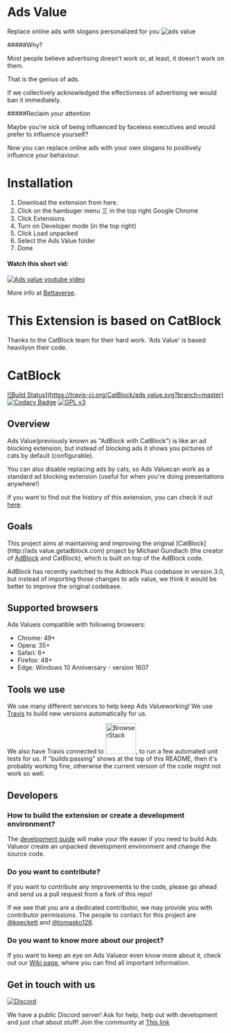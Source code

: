 # Ads Value
Replace online ads with slogans personalized for you
![ads value](https://www.bettaverse.xyz/_next/image?url=%2F_next%2Fstatic%2Fmedia%2Fadsvalue1.eac99e4c.jpg&w=1920&q=75)

#####Why?

Most people believe advertising doesn't work or, at least, it doesn't work on them.

That is the genius of ads.

If we collectively acknowledged the effectivness of advertising we would ban it immediately.

#####Reclaim your attention

Maybe you're sick of being influenced by faceless executives and would prefer to influence yourself?

Now you can replace online ads with your own slogans to positively influence your behaviour.


# Installation

1. Download the extension from here.
2. Click on the hambuger menu 三 in the top right Google Chrome
3. Click Extensions
4. Turn on Developer mode (in the top right)
5. Click Load unpacked
6. Select the Ads Value folder
7. Done

#### Watch this short vid:
[![Ads value youtube video](https://img.youtube.com/vi/Hu8LUbTmBtM/0.jpg)](https://www.youtube.com/watch?v=Hu8LUbTmBtM)


More info at [Bettaverse](https://bettaverse.xyz/adsvalue).

# This Extension is based on CatBlock

Thanks to the CatBlock team for their hard work. 'Ads Value' is based heavilyon their code.
# CatBlock

[![Build Status](https://travis-ci.org/CatBlock/ads value.svg?branch=master)](https://travis-ci.org/CatBlock/catblock)
[![Codacy Badge](https://api.codacy.com/project/badge/Grade/cc8d000f77bb427caa8b0293d9b5d225)](https://www.codacy.com/app/tomastaro/catblock?utm_source=github.com&utm_medium=referral&utm_content=CatBlock/catblock&utm_campaign=Badge_Grade)
[![GPL v3](https://img.shields.io/badge/License-GPLv3-blue.svg)](https://github.com/CatBlock/catblock/blob/master/LICENSE.txt)

## Overview

Ads Value(previously known as "AdBlock with CatBlock") is like an ad blocking extension, but instead of blocking ads it shows you pictures of cats by default (configurable).

You can also disable replacing ads by cats, so Ads Valuecan work as a standard ad blocking extension (useful for when you're doing presentations anywhere!)

If you want to find out the history of this extension, you can check it out [here](https://github.com/CatBlock/catblock/wiki/History).

## Goals

This project aims at maintaining and improving the original [CatBlock](http://ads value.getadblock.com) project by Michael Gundlach (the creator of [AdBlock](https://getadblock.com) and CatBlock), which is built on top of the AdBlock code.

AdBlock has recently switched to the Adblock Plus codebase in version 3.0, but instead of importing those changes to ads value, we think it would be better to improve the original codebase.



## Supported browsers

Ads Valueis compatible with following browsers:

- Chrome: 49+
- Opera: 35+
- Safari: 6+
- Firefox: 48+
- Edge: Windows 10 Anniversary - version 1607

## Tools we use

We use many different services to help keep Ads Valueworking! We use [Travis](http://travis-ci.org) to build new versions automatically for us.

We also have Travis connected to <a href="https://browserstack.com"><img src="https://bstacksupport.zendesk.com/attachments/token/q3lgvdc6t3gMJfqDUFkqsMgrP/?name=Logo-01.svg" alt="BrowserStack" width=70 href="https://browserstack.com"/></a>, to run a few automated unit tests for us. If "builds:passing" shows at the top of this README, then it's probably working fine, otherwise the current version of the code might not work so well.

## Developers

### How to build the extension or create a development environment?

The [development guide](https://github.com/CatBlock/catblock/wiki/Building-the-extension) will make your life easier if you need to build Ads Valueor create an unpacked development environment and change the source code.

### Do you want to contribute?

If you want to contribute any improvements to the code, please go ahead and send us a pull request from a fork of this repo!

If we see that you are a dedicated contributor, we may provide you with contributor permissions.
The people to contact for this project are [@kpeckett](https://github.com/kpeckett) and [@tomasko126](https://github.com/tomasko126).

### Do you want to know more about our project?

If you want to keep an eye on Ads Valueor even know more about it, check out our [Wiki page](https://github.com/CatBlock/catblock/wiki), where you can find all important information.

## Get in touch with us

[![Discord](https://img.shields.io/discord/468064596129742850.svg)](https://discord.gg/HKCNztF)

We have a public Discord server! Ask for help, help out with development and just chat about stuff! Join the community at [This link](https://discord.gg/HKCNztF)
